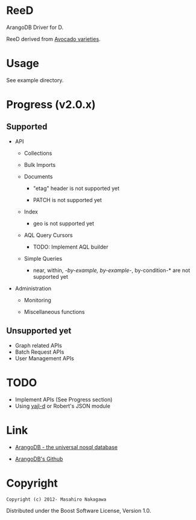 ReeD
================

ArangoDB Driver for D.

ReeD derived from [Avocado varieties](http://ucavo.ucr.edu/avocadovarieties/VarietyList/Reed.html).

# Usage

See example directory.

# Progress (v2.0.x)

## Supported

* API

    * Collections

    * Bulk Imports

    * Documents

        * "etag" header is not supported yet

        * PATCH is not supported yet

    * Index

        * geo is not supported yet

    * AQL Query Cursors

        * TODO: Implement AQL builder

    * Simple Queries

        * near, within, *-by-example, by-example-*, by-condition-* are not supported yet

* Administration

    * Monitoring

    * Miscellaneous functions

## Unsupported yet

* Graph related APIs
* Batch Request APIs
* User Management APIs

# TODO

* Implement APIs (See Progress section)
* Using [yajl-d](https://github.com/repeatedly/yajl-d) or Robert's JSON module

# Link

* [ArangoDB - the universal nosql database](http://www.arangodb.org/)

* [ArangoDB's Github](https://github.com/triAGENS/ArangoDB)

# Copyright

    Copyright (c) 2012- Masahiro Nakagawa

Distributed under the Boost Software License, Version 1.0.

